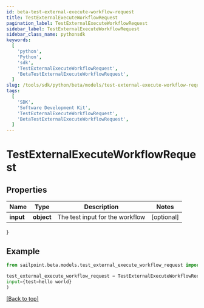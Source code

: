 ```yaml
---
id: beta-test-external-execute-workflow-request
title: TestExternalExecuteWorkflowRequest
pagination_label: TestExternalExecuteWorkflowRequest
sidebar_label: TestExternalExecuteWorkflowRequest
sidebar_class_name: pythonsdk
keywords:
  [
    'python',
    'Python',
    'sdk',
    'TestExternalExecuteWorkflowRequest',
    'BetaTestExternalExecuteWorkflowRequest',
  ]
slug: /tools/sdk/python/beta/models/test-external-execute-workflow-request
tags:
  [
    'SDK',
    'Software Development Kit',
    'TestExternalExecuteWorkflowRequest',
    'BetaTestExternalExecuteWorkflowRequest',
  ]
---
```


# TestExternalExecuteWorkflowRequest

## Properties

| Name      | Type       | Description                     | Notes      |
| --------- | ---------- | ------------------------------- | ---------- |
| **input** | **object** | The test input for the workflow | [optional] |

}

## Example

```python
from sailpoint.beta.models.test_external_execute_workflow_request import TestExternalExecuteWorkflowRequest

test_external_execute_workflow_request = TestExternalExecuteWorkflowRequest(
input={test=hello world}
)

```

[[Back to top]](#)
